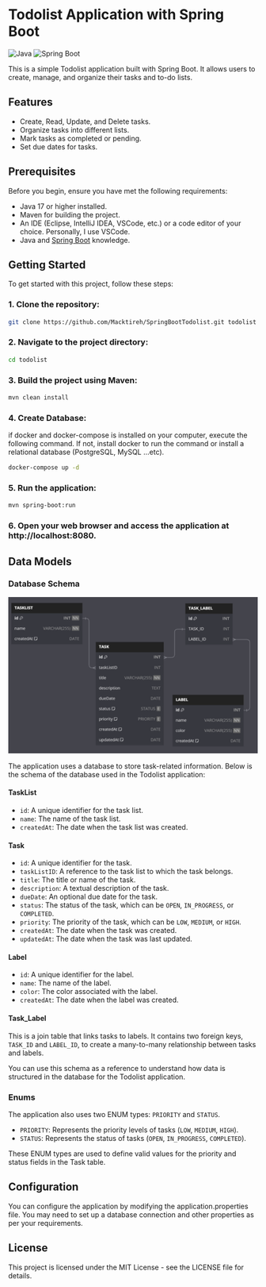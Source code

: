 # Todolist Application with Spring Boot

![Java](https://img.shields.io/badge/Java-17-red)
![Spring Boot](https://img.shields.io/badge/Spring%20Boot-3.1.4-green)

This is a simple Todolist application built with Spring Boot. It allows users to create, manage, and organize their tasks and to-do lists.

## Features

- Create, Read, Update, and Delete tasks.
- Organize tasks into different lists.
- Mark tasks as completed or pending.
- Set due dates for tasks.

## Prerequisites

Before you begin, ensure you have met the following requirements:

- Java 17 or higher installed.
- Maven for building the project.
- An IDE (Eclipse, IntelliJ IDEA, VSCode, etc.) or a code editor of your choice. Personally, I use VSCode.
- Java and [Spring Boot](https://spring.io/projects/spring-boot) knowledge.

## Getting Started

To get started with this project, follow these steps:

### 1. Clone the repository:

```bash
git clone https://github.com/Macktireh/SpringBootTodolist.git todolist
```

### 2. Navigate to the project directory:

```bash
cd todolist
```

### 3. Build the project using Maven:

```bash
mvn clean install
```

### 4. Create Database:

if docker and docker-compose is installed on your computer, execute the following command. If not, install docker to run the command or install a relational database (PostgreSQL, MySQL ...etc).

```bash
docker-compose up -d
```

### 5. Run the application:

```bash
mvn spring-boot:run
```

### 6. Open your web browser and access the application at http://localhost:8080.

## Data Models

### Database Schema

![Database Schema](diagram.png)

The application uses a database to store task-related information. Below is the schema of the database used in the Todolist application:

#### TaskList

- `id`: A unique identifier for the task list.
- `name`: The name of the task list.
- `createdAt`: The date when the task list was created.

#### Task

- `id`: A unique identifier for the task.
- `taskListID`: A reference to the task list to which the task belongs.
- `title`: The title or name of the task.
- `description`: A textual description of the task.
- `dueDate`: An optional due date for the task.
- `status`: The status of the task, which can be `OPEN`, `IN_PROGRESS`, or `COMPLETED`.
- `priority`: The priority of the task, which can be `LOW`, `MEDIUM`, or `HIGH`.
- `createdAt`: The date when the task was created.
- `updatedAt`: The date when the task was last updated.

#### Label

- `id`: A unique identifier for the label.
- `name`: The name of the label.
- `color`: The color associated with the label.
- `createdAt`: The date when the label was created.

#### Task_Label

This is a join table that links tasks to labels. It contains two foreign keys, `TASK_ID` and `LABEL_ID`, to create a many-to-many relationship between tasks and labels.

You can use this schema as a reference to understand how data is structured in the database for the Todolist application.

### Enums

The application also uses two ENUM types: `PRIORITY` and `STATUS`.

- `PRIORITY`: Represents the priority levels of tasks (`LOW`, `MEDIUM`, `HIGH`).
- `STATUS`: Represents the status of tasks (`OPEN`, `IN_PROGRESS`, `COMPLETED`).

These ENUM types are used to define valid values for the priority and status fields in the Task table.

## Configuration

You can configure the application by modifying the application.properties file. You may need to set up a database connection and other properties as per your requirements.

## License

This project is licensed under the MIT License - see the LICENSE file for details.
